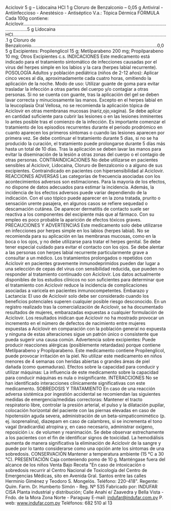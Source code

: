 Aciclovir    5  g  –  Lidocaína  HCl  1  g 
Cloruro  de  Benzalconio  –  0,05  g
Antiviral  -  Antiinfeccioso  -  Anestésico  -  Antiséptico
V.a.:  Tópica  Dérmica
FÓRMULA
Cada  100g  contiene:
Aciclovir................................................................................................................................5 g
Lidocaina HCl........................................................................................................................1 g
Cloruro de Benzalconio..................................................................................................0,05 g
Excipientes:  Propilenglicol  15  g;  Metilparabeno  200  mg;  Propilparabeno  10  mg;  Otros 
Excipientes  c.s.
INDICACIONES
Este medicamento está indicado para el tratamiento sintomático de infecciones causadas 
por  el  virus  del  herpes  simple  en  los  labios  y  la  cara  (herpes  labial  recurrente). 
POSOLOGÍA 
Adultos  y  población  pediátrica  (niños  de  2-12  años):  Aplicar  cinco  veces  al  día, 
aproximadamente  cada  cuatro  horas,  omitiendo  la  aplicación  de  la  noche.
Modo  de  uso:
Utilizar  guante  de  goma  para  evitar  trasladar  la  infección  a  otras  partes  del  cuerpo  y/o 
contagiar  a  otras  personas.  Si  no  se  cuenta  con  guante,  tras  la  aplicación  del  gel  se 
deben  lavar  correcta  y  minuciosamente  las  manos.  Excepto  en  el  herpes  labial  en  la 
leucoplasia  Oral  Vellosa,  no  se  recomienda  la  aplicación  tópica  de  Aciclovir  en  otras 
membranas  mucosas  (nariz,ojo,vagina).
Se  debe  aplicar  en  cantidad  suficiente  para  cubrir  las  lesiones  o  en  las  lesiones 
inminentes  lo  antes  posible  tras  el  comienzo  de  la  infección.  Es  importante  comenzar 
el  tratamiento  de  los  episodios  recurrentes  durante  el  periodo  prodrómico  en  cuanto 
aparecen  los  primeros  síntomas  o  cuando  las  lesiones  aparecen  por  primera  vez. 
Se  debe  continuar  el  tratamiento  durante  5  días,  si  no  se  ha  producido  la  curación,  el 
tratamiento  puede  prolongarse  durante  5  días  más  hasta  un  total  de  10  días.
Tras  la  aplicación  se  deben  lavar  las  manos  para  evitar  la  diseminación  de  la  lesión 
a  otras  zonas  del  cuerpo  o  el  contagio  de  otras  personas.
CONTRAINDICACIONES
No debe utilizarse en pacientes sensibles al Aciclovir, Lidocaína, Cloruro de Benzalconio o 
a alguno de sus excipientes. Contraindicado en pacientes con hipersensibilidad al Aciclovir.
REACCIONES  ADVERSAS
Las  categorías  de  frecuencia  asociadas  con  los  acontecimientos  adversos  son 
estimaciones.  Para  la  mayoría  de  los  efectos,  no  dispone  de  datos  adecuados  para 
estimar  la  incidencia.  Además,  la  incidencia  de  los  efectos  adversos  puede  variar 
dependiendo  de  la  indicación.
Con  el  uso  tópico  puede  aparecer  en  la  zona  tratada,  prurito  o  sensación  urente 
pasajera,  en  algunos  casos  se  refiere  sequedad  o  descamación  cutánea.  De  aparecer 
dermatitis  de  contacto  suele  ser  reactiva  a  los  componentes  del  excipiente  más  que 
al  fármaco.  Con  su  empleo  es  poco  probable  la  aparición  de  efectos  tóxicos  graves.
PRECAUCIONES  Y  ADVERTENCIAS
Este  medicamento  solo  debe  utilizarse  en  infecciones  por  herpes  simple  en  los  labios 
(herpes labial). No se recomienda para su aplicación en las membranas mucosas, como 
en  la  boca  o  los  ojos,  y  no  debe  utilizarse  para  tratar  el  herpes  genital.  Se  debe  tener 
especial  cuidado  para  evitar  el  contacto  con  los  ojos.  Se  debe  alentar  a  las  personas 
con  herpes  labial  recurrente  particularmente  grave  a  consultar  a  un  médico.
Los  tratamientos  prolongados  o  repetidos  con  Aciclovir  en  pacientes  gravemente 
inmunodeprimidos pueden dar lugar a una selección de cepas del virus con sensibilidad 
reducida,  que  pueden  no  responder  al  tratamiento  continuado  con  Aciclovir.
Los  datos  actualmente  disponibles  de  los  estudios  clínicos  no  son  suficientes  para 
determinar  que  el  tratamiento  con  Aciclovir  reduce  la  incidencia  de  complicaciones 
asociadas  a  varicela  en  pacientes  inmunocompetentes. 
Embarazo  y  Lactancia:  El  uso  de  Aciclovir  solo  debe  ser  considerado  cuando  los 
beneficios  potenciales  superen  cualquier  posible  riesgo  desconocido. 
En  un  registro  realizado  tras  la  comercialización  de  Aciclovir,  se  ha  documentado 
resultados de mujeres, embarazadas expuestas a cualquier formulación de Aciclovir. Los 
resultados  inidican  que  Aciclovir  no  ha  mostrado  provocar  un  incremento  en  el  número 
de  defectos  de  nacimiento  entre  mujeres  expuestas  a  Aciclovir  en  comparación  con  la 
población  general  no  expuesta  y  ninguna  de  estas  alteraciones  sigue  un  patrón  único 
o  consistente  que  pueda  sugerir  una  causa  común.
Advertencia  sobre  excipientes:  Puede  producir  reacciones  alérgicas  (posiblemente 
retardadas) porque contiene Metilparabeno y Propilparabeno. Este medicamento contiene 
Propilenglicol,  puede  provocar  irritación  en  la  piel.  No  utilizar  este  medicamento  en 
niños  menores  de  4  semanas  con  heridas  abiertas  o  grandes  áreas  de  piel  dañada 
(como  quemaduras).
Efectos  sobre  la  capacidad  para  conducir  y  utilizar  máquinas:  La  influencia  de 
este  medicamento  sobre  la  capacidad  para  conducir  máquinas  es  nula  o  insignificante.
INTERACCIONES
No  se  han  identificado  interacciones  clínicamente  significativas  con  este  medicamento.
SOBREDOSIS  Y  TRATAMIENTO
En caso de una reacción adversa sistémica por ingestión accidental se recomiendan las 
siguientes  medidas  de  emergencia/medidas  correctoras:  Mantener  el  tracto  respiratorio 
libre, controlar la presión arterial, el pulso y la dilatación pupilar, colocación horizontal del 
paciente con las piernas elevadas en caso de hipotensión aguda severa, administración 
de  un  beta-simpaticomimético  (p.  ej.  isoprenalina),  diazepam  en  caso  de  calambres, 
si  se  incrementa  el  tono  vagal  (bradicardia)  atropina  y,  en  caso  necesario,  administrar 
oxígeno,  reposición  i.v.  de  volumen  y  reanimación. 
Se  debe  observar  estrechamente  a  los  pacientes  con  el  fin  de  identificar  signos  de 
toxicidad.  La  hemodiálisis  aumenta  de  manera  significativa  la  eliminación  de  Aciclovir 
de  la  sangre  y  puede  por  lo  tanto  considerarse  como  una  opción  ante  los  síntomas 
de  una  sobredosis. 
CONSERVACIÓN
Mantener  a  temperatura  ambiente  (15  °C  a  30  °C). 
PRESENTACIÓN
Caja  conteniendo  pomo  de  10  g.
Manténgase  fuera  del  alcance  de  los  niños
Venta  Bajo  Receta
"En caso de intoxicación o sobredosis recurrir al Centro Nacional de Toxicología 
del Centro de Emergencias Médicas, sito en Avenida Gral. Santos entre las calles 
Herminio  Giménez  y  Teodoro  S.  Mongelós.  Teléfono:  220-418".
Regente: Quím. Farm.
Dr. Humberto Simón - Reg. Nº 535
Fabricado por:
INDUFAR CISA
Planta industrial y distribución;
Calle Anahí e/ Zaavedra y 
Bella Vista - Fndo. de la Mora
Zona Norte - Paraguay
E-mail: indufar@indufar.com.py
P. web: www.indufar.com.py
Teléfonos: 682 510 al 13